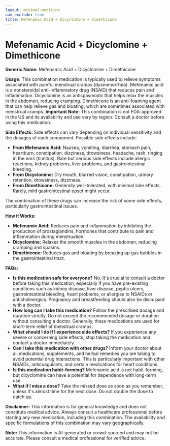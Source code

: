```yaml
---
layout: minimal-medicine
nav_exclude: true
title: Mefenamic Acid + Dicyclomine + Dimethicone
---
```


# Mefenamic Acid + Dicyclomine + Dimethicone

**Generic Name:** Mefenamic Acid + Dicyclomine + Dimethicone

**Usage:** This combination medication is typically used to relieve symptoms associated with painful menstrual cramps (dysmenorrhea).  Mefenamic acid is a nonsteroidal anti-inflammatory drug (NSAID) that reduces pain and inflammation. Dicyclomine is an antispasmodic that helps relax the muscles in the abdomen, reducing cramping. Dimethicone is an anti-foaming agent that can help relieve gas and bloating, which are sometimes associated with menstrual cramps.  **Important Note:** This combination is not FDA-approved in the US and its availability and use vary by region.  Consult a doctor before using this medication.


**Side Effects:**  Side effects can vary depending on individual sensitivity and the dosages of each component.  Possible side effects include:

* **From Mefenamic Acid:** Nausea, vomiting, diarrhea, stomach pain, heartburn, constipation, dizziness, drowsiness, headache, rash, ringing in the ears (tinnitus).  Rare but serious side effects include allergic reactions, kidney problems, liver problems, and gastrointestinal bleeding.
* **From Dicyclomine:** Dry mouth, blurred vision, constipation, urinary retention, drowsiness, dizziness.
* **From Dimethicone:** Generally well-tolerated, with minimal side effects.  Rarely, mild gastrointestinal upset might occur.

The combination of these drugs can increase the risk of some side effects, particularly gastrointestinal issues.

**How it Works:**

* **Mefenamic Acid:** Reduces pain and inflammation by inhibiting the production of prostaglandins, hormones that contribute to pain and inflammation during menstruation.
* **Dicyclomine:** Relaxes the smooth muscles in the abdomen, reducing cramping and spasms.
* **Dimethicone:**  Reduces gas and bloating by breaking up gas bubbles in the gastrointestinal tract.


**FAQs:**

* **Is this medication safe for everyone?**  No.  It's crucial to consult a doctor before taking this medication, especially if you have pre-existing conditions such as kidney disease, liver disease, peptic ulcers, gastrointestinal bleeding, heart problems, or allergies to NSAIDs or anticholinergics.  Pregnancy and breastfeeding should also be discussed with a doctor.
* **How long can I take this medication?**  Follow the prescribed dosage and duration strictly. Do not exceed the recommended dosage or duration without consulting a doctor.  Generally, these medications are used for short-term relief of menstrual cramps.
* **What should I do if I experience side effects?** If you experience any severe or concerning side effects, stop taking the medication and contact a doctor immediately.
* **Can I take this medication with other drugs?**  Inform your doctor about all medications, supplements, and herbal remedies you are taking to avoid potential drug interactions.  This is particularly important with other NSAIDs, anticoagulants, and certain medications for heart conditions.
* **Is this medication habit-forming?** Mefenamic acid is not habit-forming, but dicyclomine can have a potential for dependence with long-term use.
* **What if I miss a dose?** Take the missed dose as soon as you remember, unless it's almost time for the next dose. Do not double the dose to catch up.


**Disclaimer:** This information is for general knowledge and does not constitute medical advice. Always consult a healthcare professional before starting any new medication, including this combination.  The availability and specific formulations of this combination may vary geographically.


**Note:** This information is AI-generated or crowd-sourced and may not be accurate. Please consult a medical professional for verified advice.